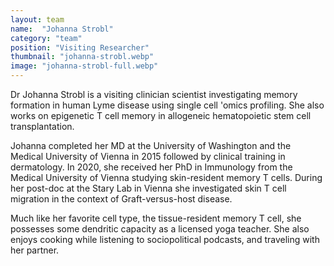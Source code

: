 ```yaml
---
layout: team
name:  "Johanna Strobl"
category: "team"
position: "Visiting Researcher"
thumbnail: "johanna-strobl.webp"
image: "johanna-strobl-full.webp"
---
```

Dr Johanna Strobl is a visiting clinician scientist investigating memory formation in human Lyme disease using single cell 'omics profiling. She also works on epigenetic T cell memory in allogeneic hematopoietic stem cell transplantation.

Johanna completed her MD at the University of Washington and the Medical University of Vienna in 2015 followed by clinical training in dermatology. In 2020, she received her PhD in Immunology from the Medical University of Vienna studying skin-resident memory T cells. During her post-doc at the Stary Lab in Vienna she investigated skin T cell migration in the context of Graft-versus-host disease.

Much like her favorite cell type, the tissue-resident memory T cell, she possesses some dendritic capacity as a licensed yoga teacher. She also enjoys cooking while listening to sociopolitical podcasts, and traveling with her partner.
